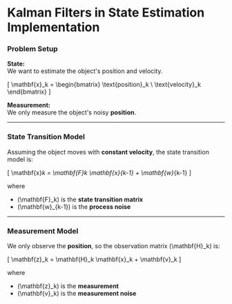# Kalman Filters in State Estimation Implementation

### Problem Setup

**State:**  
We want to estimate the object's position and velocity.

\[
\mathbf{x}_k = \begin{bmatrix}
\text{position}_k \\
\text{velocity}_k
\end{bmatrix}
\]

**Measurement:**  
We only measure the object's noisy **position**.

---

### State Transition Model

Assuming the object moves with **constant velocity**, the state transition model is:

\[
\mathbf{x}_k = \mathbf{F}_k \mathbf{x}_{k-1} + \mathbf{w}_{k-1}
\]

where  
- \(\mathbf{F}_k\) is the **state transition matrix**  
- \(\mathbf{w}_{k-1}\) is the **process noise**

---

### Measurement Model

We only observe the **position**, so the observation matrix \(\mathbf{H}_k\) is:

\[
\mathbf{z}_k = \mathbf{H}_k \mathbf{x}_k + \mathbf{v}_k
\]

where  
- \(\mathbf{z}_k\) is the **measurement**  
- \(\mathbf{v}_k\) is the **measurement noise**
